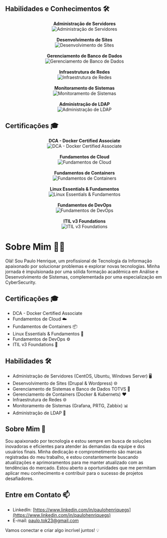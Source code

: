 ## Habilidades e Conhecimentos 🛠️

<p align="center">
  <b>Administração de Servidores</b> <br>
  <img alt="Administração de Servidores" src="https://img.shields.io/badge/Administração%20de%20Servidores-Experiente-brightgreen?style=plastic&logo=serverfault">
  <br><br>
  <b>Desenvolvimento de Sites</b> <br>
  <img alt="Desenvolvimento de Sites" src="https://img.shields.io/badge/Desenvolvimento%20de%20Sites-Proficiente-blueviolet?style=plastic&logo=wordpress">
  <br><br>
  <b>Gerenciamento de Banco de Dados</b> <br>
  <img alt="Gerenciamento de Banco de Dados" src="https://img.shields.io/badge/Gerenciamento%20de%20Banco%20de%20Dados-Experiente-blue?style=plastic&logo=mysql">
  <br><br>
  <b>Infraestrutura de Redes</b> <br>
  <img alt="Infraestrutura de Redes" src="https://img.shields.io/badge/Infraestrutura%20de%20Redes-Experiente-informational?style=plastic&logo=cisco">
  <br><br>
  <b>Monitoramento de Sistemas</b> <br>
  <img alt="Monitoramento de Sistemas" src="https://img.shields.io/badge/Monitoramento%20de%20Sistemas-Proficiente-9cf?style=plastic&logo=grafana">
  <br><br>
  <b>Administração de LDAP</b> <br>
  <img alt="Administração de LDAP" src="https://img.shields.io/badge/Administração%20de%20LDAP-Proficiente-yellow?style=plastic&logo=ldap">
</p>

## Certificações 🎓

<p align="center">
  <b>DCA - Docker Certified Associate</b> <br>
  <img alt="DCA - Docker Certified Associate" src="https://img.shields.io/badge/DCA%20-%20Docker%20Certified%20Associate-Approved-blue?style=plastic&logo=docker">
  <br><br>
  <b>Fundamentos de Cloud</b> <br>
  <img alt="Fundamentos de Cloud" src="https://img.shields.io/badge/Fundamentos%20de%20Cloud-Certificado-brightgreen?style=plastic&logo=cloud">
  <br><br>
  <b>Fundamentos de Containers</b> <br>
  <img alt="Fundamentos de Containers" src="https://img.shields.io/badge/Fundamentos%20de%20Containers-Certificado-orange?style=plastic&logo=docker">
  <br><br>
  <b>Linux Essentials & Fundamentos</b> <br>
  <img alt="Linux Essentials & Fundamentos" src="https://img.shields.io/badge/Linux%20Essentials%20%26%20Fundamentos-Certificado-green?style=plastic&logo=linux">
  <br><br>
  <b>Fundamentos de DevOps</b> <br>
  <img alt="Fundamentos de DevOps" src="https://img.shields.io/badge/Fundamentos%20de%20DevOps-Certificado-blueviolet?style=plastic&logo=devops">
  <br><br>
  <b>ITIL v3 Foundations</b> <br>
  <img alt="ITIL v3 Foundations" src="https://img.shields.io/badge/ITIL%20v3%20Foundations-Certificado-lightgrey?style=plastic&logo=itil">
</p>


# Sobre Mim 👨‍💻

Olá! Sou Paulo Henrique, um profissional de Tecnologia da Informação apaixonado por solucionar problemas e explorar novas tecnologias. Minha jornada é impulsionada por uma sólida formação acadêmica em Análise e Desenvolvimento de Sistemas, complementada por uma especialização em CyberSecurity.

## Certificações 🎓
- DCA - Docker Certified Associate
- Fundamentos de Cloud ☁️
- Fundamentos de Containers 📦
- Linux Essentials & Fundamentos 🐧
- Fundamentos de DevOps ⚙️
- ITIL v3 Foundations 💼

## Habilidades 🛠️
- Administração de Servidores (CentOS, Ubuntu, Windows Server) 🖥️
- Desenvolvimento de Sites (Drupal & Wordpress) 🌐
- Gerenciamento de Sistemas e Banco de Dados TOTVS 💾
- Gerenciamento de Containers (Docker & Kubernets) ❤️
- Infraestrutura de Redes 🌐
- Monitoramento de Sistemas (Grafana, PRTG, Zabbix) 📊
- Administração de LDAP 🔐

## Sobre Mim 🚀
Sou apaixonado por tecnologia e estou sempre em busca de soluções inovadoras e eficientes para atender às demandas da equipe e dos usuários finais. Minha dedicação e comprometimento são marcas registradas do meu trabalho, e estou constantemente buscando atualizações e aprimoramentos para me manter atualizado com as tendências do mercado. Estou aberto a oportunidades que me permitam aplicar meu conhecimento e contribuir para o sucesso de projetos desafiadores.

## Entre em Contato 📫
- LinkedIn: [https://www.linkedin.com/in/paulohenriquegs](https://www.linkedin.com/in/paulohenriquegs)
- E-mail: paulo.tok23@gmail.com

Vamos conectar e criar algo incrível juntos! 💡
